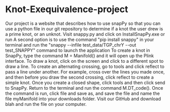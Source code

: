 ﻿# Knot-Exequivalence-project
Our project is a website that describes how to use snapPy so that you can use a python file in our git repository to determine if a knot the user drew is a prime knot, or an unknot.
Visit snappy.py and click on InstallSnapPy.exe or run A second option is to use the command "pip install snappy" in your terminal and run the "snappy --infile test_data/TGP_chrY --out test_SNAPPY" command to launch the application 
To create a knot in SnapPy, type the command M = Manifold() and it will open up the Plink interface. 
To draw a knot, click on the screen and click to a different spot to draw a line. 
To create an alternating crossing, go to tools and click reflect to pass a line under another. For example, cross over the lines you made once, and then before you draw the second crossing, click reflect to create a simple knot. 
Once you create a closed shape, click tools and then click send to SnapPy. Return to the terminal and run the command M.DT_code(). 
Once the command is run, click file and save as, and save the file and name the file myManifold into your downloads folder. 
Visit our GitHub and download blah and run the file on your computer.
